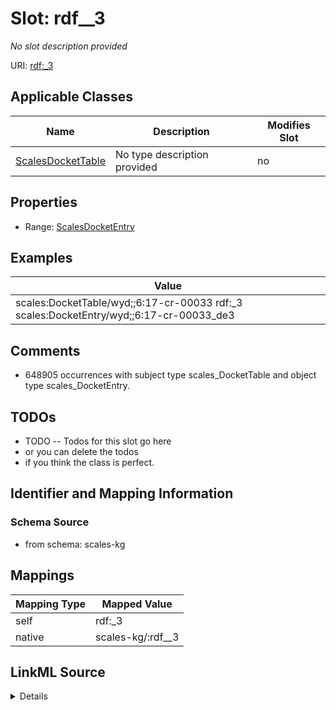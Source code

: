 

# Slot: rdf__3


_No slot description provided_





URI: [rdf:_3](http://www.w3.org/1999/02/22-rdf-syntax-ns#_3)



<!-- no inheritance hierarchy -->





## Applicable Classes

| Name | Description | Modifies Slot |
| --- | --- | --- |
| [ScalesDocketTable](../classes/ScalesDocketTable.md) | No type description provided |  no  |







## Properties

* Range: [ScalesDocketEntry](../classes/ScalesDocketEntry.md)






## Examples

| Value |
| --- |
| scales:DocketTable/wyd;;6:17-cr-00033 rdf:_3 scales:DocketEntry/wyd;;6:17-cr-00033_de3 |

## Comments

* 648905 occurrences with subject type scales_DocketTable and object type scales_DocketEntry.

## TODOs

* TODO -- Todos for this slot go here
* or you can delete the todos
* if you think the class is perfect.

## Identifier and Mapping Information







### Schema Source


* from schema: scales-kg




## Mappings

| Mapping Type | Mapped Value |
| ---  | ---  |
| self | rdf:_3 |
| native | scales-kg/:rdf__3 |




## LinkML Source

<details>
```yaml
name: rdf__3
description: No slot description provided
todos:
- TODO -- Todos for this slot go here
- or you can delete the todos
- if you think the class is perfect.
comments:
- 648905 occurrences with subject type scales_DocketTable and object type scales_DocketEntry.
examples:
- value: scales:DocketTable/wyd;;6:17-cr-00033 rdf:_3 scales:DocketEntry/wyd;;6:17-cr-00033_de3
from_schema: scales-kg
rank: 1000
slot_uri: rdf:_3
alias: rdf__3
domain_of:
- scales_DocketTable
range: scales_DocketEntry

```
</details>